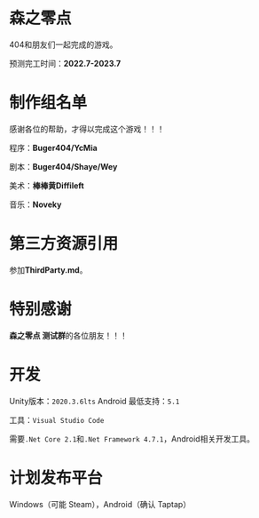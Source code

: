 # 森之零点

404和朋友们一起完成的游戏。

预测完工时间：**2022.7-2023.7**

# 制作组名单

感谢各位的帮助，才得以完成这个游戏！！！

程序：**Buger404/YcMia**

剧本：**Buger404/Shaye/Wey**

美术：**棒棒黄Diffileft**

音乐：**Noveky**

# 第三方资源引用

参加**ThirdParty.md**。

# 特别感谢

**森之零点 测试群**的各位朋友！！！

# 开发  

Unity版本：`2020.3.6lts`                   Android 最低支持：`5.1` 

工具：`Visual Studio Code `

需要`.Net Core 2.1`和`.Net Framework 4.7.1`，Android相关开发工具。

# 计划发布平台

Windows（可能 Steam），Android（确认 Taptap）